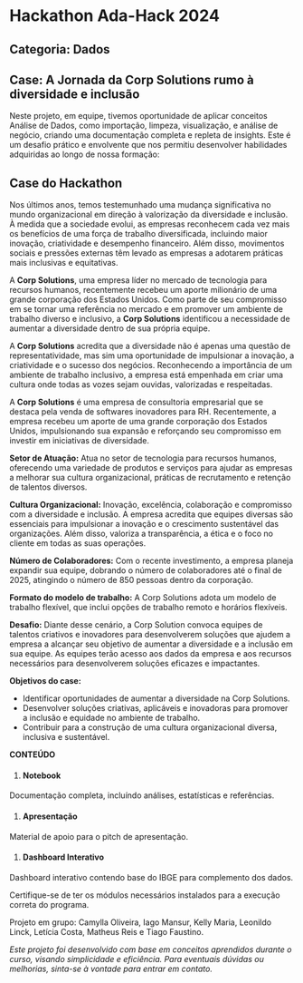 # Hackathon Ada-Hack 2024

## Categoria: Dados
## Case: A Jornada da Corp Solutions rumo à diversidade e inclusão

Neste projeto, em equipe, tivemos oportunidade de aplicar conceitos Análise de Dados, como importação, limpeza, visualização, e análise de negócio, criando uma documentação completa e repleta de insights. Este é um desafio prático e envolvente que nos permitiu desenvolver habilidades adquiridas ao longo de nossa formação:

## Case do Hackathon

Nos últimos anos, temos testemunhado uma mudança significativa no mundo organizacional em
direção à valorização da diversidade e inclusão. À medida que a sociedade evolui, as empresas
reconhecem cada vez mais os benefícios de uma força de trabalho diversificada, incluindo maior
inovação, criatividade e desempenho financeiro. Além disso, movimentos sociais e pressões
externas têm levado as empresas a adotarem práticas mais inclusivas e equitativas.

A **Corp Solutions**, uma empresa líder no mercado de tecnologia para recursos humanos, recentemente
recebeu um aporte milionário de uma grande corporação dos Estados Unidos. Como parte de seu
compromisso em se tornar uma referência no mercado e em promover um ambiente de trabalho diverso
e inclusivo, a **Corp Solutions** identificou a necessidade de aumentar a diversidade dentro de sua
própria equipe.

A **Corp Solutions** acredita que a diversidade não é apenas uma questão de representatividade, mas
sim uma oportunidade de impulsionar a inovação, a criatividade e o sucesso dos negócios.
Reconhecendo a importância de um ambiente de trabalho inclusivo, a empresa está empenhada em
criar uma cultura onde todas as vozes sejam ouvidas, valorizadas e respeitadas.

A **Corp Solutions** é uma empresa de consultoria empresarial que se destaca pela venda de softwares
inovadores para RH. Recentemente, a empresa recebeu um aporte de uma grande corporação dos Estados
Unidos, impulsionando sua expansão e reforçando seu compromisso em investir em iniciativas de
diversidade.

**Setor de Atuação:** Atua no setor de tecnologia para recursos humanos, oferecendo uma variedade de
produtos e serviços para ajudar as empresas a melhorar sua cultura organizacional, práticas de
recrutamento e retenção de talentos diversos.

**Cultura Organizacional:** Inovação, excelência, colaboração e compromisso com a diversidade e
inclusão. A empresa acredita que equipes diversas são essenciais para impulsionar a inovação e o
crescimento sustentável das organizações. Além disso, valoriza a transparência, a ética e o foco no
cliente em todas as suas operações.

**Número de Colaboradores:** Com o recente investimento, a empresa planeja expandir sua equipe,
dobrando o número de colaboradores até o final de 2025, atingindo o número de 850 pessoas dentro da
corporação. 

**Formato do modelo de trabalho:** A Corp Solutions adota um modelo de trabalho flexível, que inclui
opções de trabalho remoto e horários flexíveis.

**Desafio:** Diante desse cenário, a Corp Solution convoca equipes de talentos criativos e inovadores para desenvolverem soluções que ajudem a empresa a alcançar seu objetivo de aumentar a diversidade e a inclusão em sua equipe. As equipes terão acesso aos dados da empresa e aos recursos necessários para desenvolverem soluções eficazes e impactantes.

**Objetivos do case:**
- Identificar oportunidades de aumentar a diversidade na Corp Solutions.
- Desenvolver soluções criativas, aplicáveis e inovadoras para promover a inclusão e equidade no ambiente de trabalho.
- Contribuir para a construção de uma cultura organizacional diversa, inclusiva e sustentável.


**CONTEÚDO**


1. #### **Notebook**
Documentação completa, incluíndo análises, estatísticas e referências.

1. #### **Apresentação**
Material de apoio para o pitch de apresentação.

1. #### **Dashboard Interativo**
Dashboard interativo contendo base do IBGE para complemento dos dados.

Certifique-se de ter os módulos necessários instalados para a execução correta do programa.

Projeto em grupo: Camylla Oliveira, Iago Mansur, Kelly Maria, Leonildo Linck, Letícia Costa, Matheus Reis e Tiago Faustino.

_Este projeto foi desenvolvido com base em conceitos aprendidos durante o curso, visando simplicidade e eficiência. Para eventuais dúvidas ou melhorias, sinta-se à vontade para entrar em contato._
